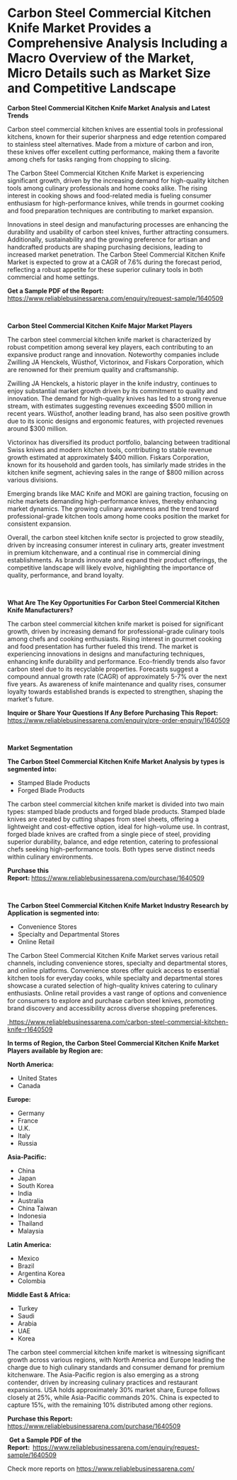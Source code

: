 <p><h1>Carbon Steel Commercial Kitchen Knife Market Provides a Comprehensive Analysis Including a Macro Overview of the Market, Micro Details such as Market Size and Competitive Landscape</h1></p><p><strong>Carbon Steel Commercial Kitchen Knife Market Analysis and Latest Trends</strong></p>
<p><p>Carbon steel commercial kitchen knives are essential tools in professional kitchens, known for their superior sharpness and edge retention compared to stainless steel alternatives. Made from a mixture of carbon and iron, these knives offer excellent cutting performance, making them a favorite among chefs for tasks ranging from chopping to slicing.</p><p>The Carbon Steel Commercial Kitchen Knife Market is experiencing significant growth, driven by the increasing demand for high-quality kitchen tools among culinary professionals and home cooks alike. The rising interest in cooking shows and food-related media is fueling consumer enthusiasm for high-performance knives, while trends in gourmet cooking and food preparation techniques are contributing to market expansion.</p><p>Innovations in steel design and manufacturing processes are enhancing the durability and usability of carbon steel knives, further attracting consumers. Additionally, sustainability and the growing preference for artisan and handcrafted products are shaping purchasing decisions, leading to increased market penetration. The Carbon Steel Commercial Kitchen Knife Market is expected to grow at a CAGR of 7.6% during the forecast period, reflecting a robust appetite for these superior culinary tools in both commercial and home settings.</p></p>
<p><strong>Get a Sample PDF of the Report:&nbsp;</strong> <a href="https://www.reliablebusinessarena.com/enquiry/request-sample/1640509?utm_campaign=3501&utm_medium=2&utm_source=Github&utm_content=ia&utm_term=11042025&utm_id=carbon-steel-commercial-kitchen-knife">https://www.reliablebusinessarena.com/enquiry/request-sample/1640509</a></p>
<p>&nbsp;</p>
<p><strong>Carbon Steel Commercial Kitchen Knife Major Market Players</strong></p>
<p><p>The carbon steel commercial kitchen knife market is characterized by robust competition among several key players, each contributing to an expansive product range and innovation. Noteworthy companies include Zwilling JA Henckels, Wüsthof, Victorinox, and Fiskars Corporation, which are renowned for their premium quality and craftsmanship.</p><p>Zwilling JA Henckels, a historic player in the knife industry, continues to enjoy substantial market growth driven by its commitment to quality and innovation. The demand for high-quality knives has led to a strong revenue stream, with estimates suggesting revenues exceeding $500 million in recent years. Wüsthof, another leading brand, has also seen positive growth due to its iconic designs and ergonomic features, with projected revenues around $300 million.</p><p>Victorinox has diversified its product portfolio, balancing between traditional Swiss knives and modern kitchen tools, contributing to stable revenue growth estimated at approximately $400 million. Fiskars Corporation, known for its household and garden tools, has similarly made strides in the kitchen knife segment, achieving sales in the range of $800 million across various divisions.</p><p>Emerging brands like MAC Knife and MOKI are gaining traction, focusing on niche markets demanding high-performance knives, thereby enhancing market dynamics. The growing culinary awareness and the trend toward professional-grade kitchen tools among home cooks position the market for consistent expansion.</p><p>Overall, the carbon steel kitchen knife sector is projected to grow steadily, driven by increasing consumer interest in culinary arts, greater investment in premium kitchenware, and a continual rise in commercial dining establishments. As brands innovate and expand their product offerings, the competitive landscape will likely evolve, highlighting the importance of quality, performance, and brand loyalty.</p></p>
<p>&nbsp;</p>
<p><strong>What Are The Key Opportunities For Carbon Steel Commercial Kitchen Knife Manufacturers?</strong></p>
<p><p>The carbon steel commercial kitchen knife market is poised for significant growth, driven by increasing demand for professional-grade culinary tools among chefs and cooking enthusiasts. Rising interest in gourmet cooking and food presentation has further fueled this trend. The market is experiencing innovations in designs and manufacturing techniques, enhancing knife durability and performance. Eco-friendly trends also favor carbon steel due to its recyclable properties. Forecasts suggest a compound annual growth rate (CAGR) of approximately 5-7% over the next five years. As awareness of knife maintenance and quality rises, consumer loyalty towards established brands is expected to strengthen, shaping the market's future.</p></p>
<p><strong>Inquire or Share Your Questions If Any Before Purchasing This Report:</strong> <a href="https://www.reliablebusinessarena.com/enquiry/pre-order-enquiry/1640509?utm_campaign=3501&utm_medium=2&utm_source=Github&utm_content=ia&utm_term=11042025&utm_id=carbon-steel-commercial-kitchen-knife">https://www.reliablebusinessarena.com/enquiry/pre-order-enquiry/1640509</a></p>
<p>&nbsp;</p>
<p><strong>Market Segmentation</strong></p>
<p><strong>The Carbon Steel Commercial Kitchen Knife Market Analysis by types is segmented into:</strong></p>
<p><ul><li>Stamped Blade Products</li><li>Forged Blade Products</li></ul></p>
<p><p>The carbon steel commercial kitchen knife market is divided into two main types: stamped blade products and forged blade products. Stamped blade knives are created by cutting shapes from steel sheets, offering a lightweight and cost-effective option, ideal for high-volume use. In contrast, forged blade knives are crafted from a single piece of steel, providing superior durability, balance, and edge retention, catering to professional chefs seeking high-performance tools. Both types serve distinct needs within culinary environments.</p></p>
<p><strong>Purchase this Report:&nbsp;</strong><a href="https://www.reliablebusinessarena.com/purchase/1640509?utm_campaign=3501&utm_medium=2&utm_source=Github&utm_content=ia&utm_term=11042025&utm_id=carbon-steel-commercial-kitchen-knife">https://www.reliablebusinessarena.com/purchase/1640509</a></p>
<p>&nbsp;</p>
<p><strong>The Carbon Steel Commercial Kitchen Knife Market Industry Research by Application is segmented into:</strong></p>
<p><ul><li>Convenience Stores</li><li>Specialty and Departmental Stores</li><li>Online Retail</li></ul></p>
<p><p>The Carbon Steel Commercial Kitchen Knife Market serves various retail channels, including convenience stores, specialty and departmental stores, and online platforms. Convenience stores offer quick access to essential kitchen tools for everyday cooks, while specialty and departmental stores showcase a curated selection of high-quality knives catering to culinary enthusiasts. Online retail provides a vast range of options and convenience for consumers to explore and purchase carbon steel knives, promoting brand discovery and accessibility across diverse shopping preferences.</p></p>
<p><a href="https://www.reliablebusinessarena.com/carbon-steel-commercial-kitchen-knife-r1640509?utm_campaign=3501&utm_medium=2&utm_source=Github&utm_content=ia&utm_term=11042025&utm_id=carbon-steel-commercial-kitchen-knife">&nbsp;https://www.reliablebusinessarena.com/carbon-steel-commercial-kitchen-knife-r1640509</a></p>
<p><strong>In terms of Region, the Carbon Steel Commercial Kitchen Knife Market Players available by Region are:</strong></p>
<p>
    <p> <strong> North America: </strong>
        <ul>
            <li>United States</li>
            <li>Canada</li>
        </ul>
        </p> 
    <p> <strong> Europe: </strong>
        <ul>
            <li>Germany</li>
            <li>France</li>
            <li>U.K.</li>
            <li>Italy</li>
            <li>Russia</li>
        </ul>
        </p> 
    <p> <strong> Asia-Pacific: </strong>
        <ul>
            <li>China</li>
            <li>Japan</li>
            <li>South Korea</li>
            <li>India</li>
            <li>Australia</li>
            <li>China Taiwan</li>
            <li>Indonesia</li>
            <li>Thailand</li>
            <li>Malaysia</li>
        </ul>
        </p> 
    <p> <strong> Latin America: </strong>
        <ul>
            <li>Mexico</li>
            <li>Brazil</li>
            <li>Argentina Korea</li>
            <li>Colombia</li>
        </ul>
        </p> 
    <p> <strong> Middle East & Africa: </strong>
        <ul>
            <li>Turkey</li>
            <li>Saudi</li>
            <li>Arabia</li>
            <li>UAE</li>
            <li>Korea</li>
        </ul>
    </p>
    </p>
<p><p>The carbon steel commercial kitchen knife market is witnessing significant growth across various regions, with North America and Europe leading the charge due to high culinary standards and consumer demand for premium kitchenware. The Asia-Pacific region is also emerging as a strong contender, driven by increasing culinary practices and restaurant expansions. USA holds approximately 30% market share, Europe follows closely at 25%, while Asia-Pacific commands 20%. China is expected to capture 15%, with the remaining 10% distributed among other regions.</p></p>
<p><strong>Purchase this Report: </strong><a href="https://www.reliablebusinessarena.com/purchase/1640509?utm_campaign=3501&utm_medium=2&utm_source=Github&utm_content=ia&utm_term=11042025&utm_id=carbon-steel-commercial-kitchen-knife">https://www.reliablebusinessarena.com/purchase/1640509</a></p>
<p>&nbsp;<strong>Get a Sample PDF of the Report:&nbsp;&nbsp;</strong><a href="https://www.reliablebusinessarena.com/enquiry/request-sample/1640509?utm_campaign=3501&utm_medium=2&utm_source=Github&utm_content=ia&utm_term=11042025&utm_id=carbon-steel-commercial-kitchen-knife">https://www.reliablebusinessarena.com/enquiry/request-sample/1640509</a></p>
<p><strong></strong></p>
<p>Check more reports on <a href="https://www.reliablebusinessarena.com/?utm_campaign=3501&utm_medium=2&utm_source=Github&utm_content=ia&utm_term=11042025&utm_id=carbon-steel-commercial-kitchen-knife">https://www.reliablebusinessarena.com/</a></p>